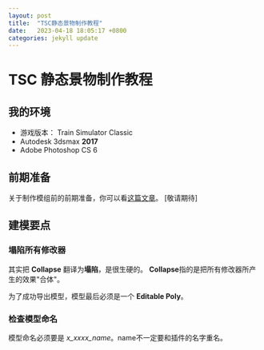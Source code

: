 ```yaml
---
layout: post
title:  "TSC静态景物制作教程"
date:   2023-04-18 18:05:17 +0800
categories: jekyll update
---
```

# TSC 静态景物制作教程

## 我的环境
* 游戏版本： Train Simulator Classic
* Autodesk 3dsmax **2017**
* Adobe Photoshop CS 6

## 前期准备
关于制作模组前的前期准备，你可以看[这篇文章](https://eviswong.github.io/jekyll/update/2023/01/05/provider-product-setup.html)。
[敬请期待]


## 建模要点
### 塌陷所有修改器
其实把 **Collapse** 翻译为**塌陷**，是很生硬的。 **Collapse**指的是把所有修改器所产生的效果"合体"。

为了成功导出模型，模型最后必须是一个 **Editable Poly**。

### 检查模型命名
模型命名必须要是 *x_xxxx_name*。name不一定要和插件的名字重名。
